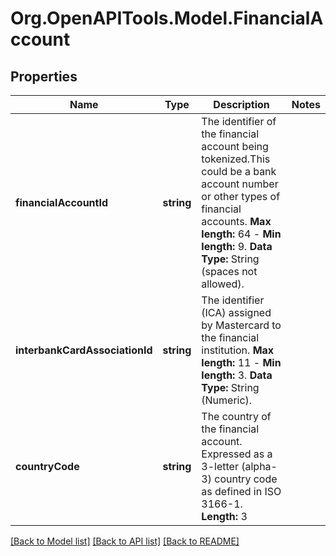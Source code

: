# Org.OpenAPITools.Model.FinancialAccount

## Properties

Name | Type | Description | Notes
------------ | ------------- | ------------- | -------------
**financialAccountId** | **string** | The identifier of the financial account being tokenized.This could be a bank account number or other types of financial accounts. __Max length:__ 64 -  __Min length:__ 9. __Data Type:__ String (spaces not allowed).  | 
**interbankCardAssociationId** | **string** | The identifier (ICA) assigned by Mastercard to the financial institution. __Max length:__ 11 -  __Min length:__ 3. __Data Type:__ String (Numeric).  | 
**countryCode** | **string** | The country of the financial account. Expressed as a 3-letter (alpha-3) country code as defined in ISO 3166-1. __Length:__ 3  | 

[[Back to Model list]](../README.md#documentation-for-models) [[Back to API list]](../README.md#documentation-for-api-endpoints) [[Back to README]](../README.md)

